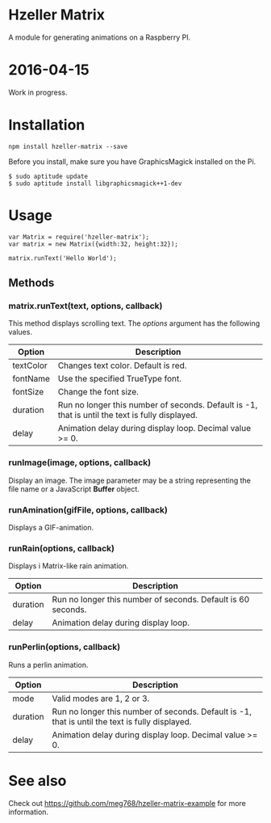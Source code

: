 # Hzeller Matrix
A module for generating animations on a Raspberry PI.

# 2016-04-15
Work in progress.


# Installation
	npm install hzeller-matrix --save

Before you install, make sure you have GraphicsMagick installed on the Pi.

	$ sudo aptitude update
	$ sudo aptitude install libgraphicsmagick++1-dev

# Usage

	var Matrix = require('hzeller-matrix');
	var matrix = new Matrix({width:32, height:32});

	matrix.runText('Hello World');
	
## Methods

### matrix.runText(text, options, callback)

This method displays scrolling text. The *options* argument
has the following values.

Option        | Description
------------- | -------------
textColor     | Changes text color. Default is red.
fontName      | Use the specified TrueType font.
fontSize      | Change the font size.
duration      | Run  no longer this number of seconds. Default is -1, that is until the text is fully displayed.
delay         | Animation delay during display loop. Decimal value >= 0. 

### runImage(image, options, callback)

Display an image. The image parameter may be a string representing the file 
name or a JavaScript **Buffer** object.

### runAmination(gifFile, options, callback)

Displays a GIF-animation.

### runRain(options, callback)

Displays i Matrix-like rain animation.

Option        | Description
------------- | -------------
duration      | Run no longer this number of seconds. Default is 60 seconds.
delay         | Animation delay during display loop.

### runPerlin(options, callback)

Runs a perlin animation.

Option        | Description
------------- | -------------
mode          | Valid modes are 1, 2 or 3.
duration      | Run  no longer this number of seconds. Default is -1, that is until the text is fully displayed.
delay         | Animation delay during display loop. Decimal value >= 0. 
	
# See also

Check out https://github.com/meg768/hzeller-matrix-example for more information.
